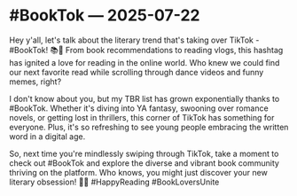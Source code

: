 # #BookTok — 2025-07-22

Hey y'all, let's talk about the literary trend that's taking over TikTok - #BookTok! 📚📱 From book recommendations to reading vlogs, this hashtag has ignited a love for reading in the online world. Who knew we could find our next favorite read while scrolling through dance videos and funny memes, right?

I don't know about you, but my TBR list has grown exponentially thanks to #BookTok. Whether it's diving into YA fantasy, swooning over romance novels, or getting lost in thrillers, this corner of TikTok has something for everyone. Plus, it's so refreshing to see young people embracing the written word in a digital age.

So, next time you're mindlessly swiping through TikTok, take a moment to check out #BookTok and explore the diverse and vibrant book community thriving on the platform. Who knows, you might just discover your new literary obsession! 📖💫 #HappyReading #BookLoversUnite